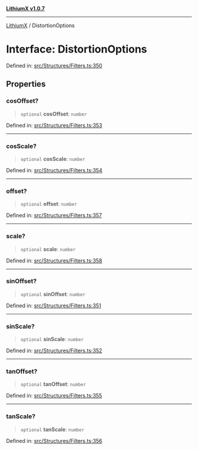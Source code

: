 [**LithiumX v1.0.7**](README.md)

***

[LithiumX](globals.md) / DistortionOptions

# Interface: DistortionOptions

Defined in: [src/Structures/Filters.ts:350](https://github.com/anantix-network/LithiumX/blob/720bc1bb802e250a8740a01a0f217198cffacb28/src/Structures/Filters.ts#L350)

## Properties

### cosOffset?

> `optional` **cosOffset**: `number`

Defined in: [src/Structures/Filters.ts:353](https://github.com/anantix-network/LithiumX/blob/720bc1bb802e250a8740a01a0f217198cffacb28/src/Structures/Filters.ts#L353)

***

### cosScale?

> `optional` **cosScale**: `number`

Defined in: [src/Structures/Filters.ts:354](https://github.com/anantix-network/LithiumX/blob/720bc1bb802e250a8740a01a0f217198cffacb28/src/Structures/Filters.ts#L354)

***

### offset?

> `optional` **offset**: `number`

Defined in: [src/Structures/Filters.ts:357](https://github.com/anantix-network/LithiumX/blob/720bc1bb802e250a8740a01a0f217198cffacb28/src/Structures/Filters.ts#L357)

***

### scale?

> `optional` **scale**: `number`

Defined in: [src/Structures/Filters.ts:358](https://github.com/anantix-network/LithiumX/blob/720bc1bb802e250a8740a01a0f217198cffacb28/src/Structures/Filters.ts#L358)

***

### sinOffset?

> `optional` **sinOffset**: `number`

Defined in: [src/Structures/Filters.ts:351](https://github.com/anantix-network/LithiumX/blob/720bc1bb802e250a8740a01a0f217198cffacb28/src/Structures/Filters.ts#L351)

***

### sinScale?

> `optional` **sinScale**: `number`

Defined in: [src/Structures/Filters.ts:352](https://github.com/anantix-network/LithiumX/blob/720bc1bb802e250a8740a01a0f217198cffacb28/src/Structures/Filters.ts#L352)

***

### tanOffset?

> `optional` **tanOffset**: `number`

Defined in: [src/Structures/Filters.ts:355](https://github.com/anantix-network/LithiumX/blob/720bc1bb802e250a8740a01a0f217198cffacb28/src/Structures/Filters.ts#L355)

***

### tanScale?

> `optional` **tanScale**: `number`

Defined in: [src/Structures/Filters.ts:356](https://github.com/anantix-network/LithiumX/blob/720bc1bb802e250a8740a01a0f217198cffacb28/src/Structures/Filters.ts#L356)
